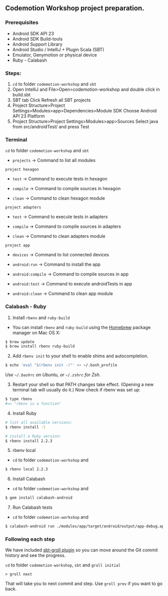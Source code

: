 ## Codemotion Workshop project preparation.

### Prerequisites

- Android SDK API 23
- Android SDK Build-tools
- Android Support Library
- Android Studio / IntelliJ + Plugin Scala (SBT)
- Emulator, Genymotion or physical device
- Ruby - Calabash

### Steps:
1. ```cd``` to folder ```codemotion-workshop``` and ```sbt```
2. Open IntelliJ and File>Open>codemotion-workshop and double click in build.sbt
3. SBT tab Click Refresh all SBT projects
4. Project Structure>Project Settings>Modules>app>Dependencies>Module SDK Choose Android API 23 Platform
5. Project Structure>Project Settings>Modules>app>Sources Select java from src/androidTest/ and press Test

### Terminal

```cd``` to folder ```codemotion-workshop``` and ```sbt```

- ```projects``` -> Command to list all modules

```project hexagon```

- ```test``` -> Command to execute tests in hexagon

- ```compile``` -> Command to compile sources in hexagon

- ```clean``` -> Command to clean hexagon module

```project adapters```

- ```test``` -> Command to execute tests in adapters

- ```compile``` -> Command to compile sources in adapters

- ```clean``` -> Command to clean adapters module

```project app```

- ```devices``` -> Command to list connected devices

- ```android:run``` -> Command to install the app

- ```android:compile``` -> Command to compile sources in app

- ```android:test``` -> Command to execute androidTests in app

- ```android:clean``` -> Command to clean app module

### Calabash - Ruby

1. Install ```rbenv``` and ```ruby-build```
  *  You can install ```rbenv``` and ```ruby-build``` using the [Homebrew](http://brew.sh) package
manager on Mac OS X:

  ```sh
  $ brew update
  $ brew install rbenv ruby-build
  ```

2. Add `rbenv init` to your shell to enable shims and autocompletion.

  ```sh
  $ echo 'eval "$(rbenv init -)"' >> ~/.bash_profile
  ```

  _Use `~/.bashrc` on Ubuntu, or `~/.zshrc` for Zsh._

3. Restart your shell so that PATH changes take effect. (Opening a new
   terminal tab will usually do it.) Now check if rbenv was set up:

  ```sh
  $ type rbenv
  #=> "rbenv is a function"
  ```

4. Install Ruby

  ```sh
  # list all available versions:
  $ rbenv install -l

  # install a Ruby version:
  $ rbenv install 2.2.3
  ```

5. rbenv local
 * ```cd``` to folder ```codemotion-workshop``` and
 
 ```sh
 $ rbenv local 2.2.3
 ```

6. Install Calabash
 * ```cd``` to folder ```codemotion-workshop``` and
 
 ```sh
 $ gem install calabash-android
 ```
 
7. Run Calabash tests
 * ```cd``` to folder ```codemotion-workshop``` and
 
 ```sh
 $ calabash-android run ./modules/app/target/android/output/app-debug.apk
 ```

### Following each step

We have included [sbt-groll plugin](https://github.com/sbt/sbt-groll) so you can move around the Git commit history and see the progress.

```cd``` to folder ```codemotion-workshop```, ```sbt``` and ```groll initial```

```
> groll next
```

That will take you to next commit and step. Use ```groll prev``` if you want to go back.